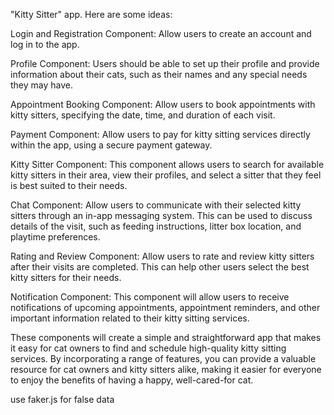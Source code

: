 "Kitty Sitter" app. Here are some ideas:

Login and Registration Component: Allow users to create an account and log in to the app.

Profile Component: Users should be able to set up their profile and provide information about their cats, such as their names and any special needs they may have.

Appointment Booking Component: Allow users to book appointments with kitty sitters, specifying the date, time, and duration of each visit.

Payment Component: Allow users to pay for kitty sitting services directly within the app, using a secure payment gateway.

Kitty Sitter Component: This component allows users to search for available kitty sitters in their area, view their profiles, and select a sitter that they feel is best suited to their needs.

Chat Component: Allow users to communicate with their selected kitty sitters through an in-app messaging system. This can be used to discuss details of the visit, such as feeding instructions, litter box location, and playtime preferences.

Rating and Review Component: Allow users to rate and review kitty sitters after their visits are completed. This can help other users select the best kitty sitters for their needs.

Notification Component: This component will allow users to receive notifications of upcoming appointments, appointment reminders, and other important information related to their kitty sitting services.

These components will create a simple and straightforward app that makes it easy for cat owners to find and schedule high-quality kitty sitting services. By incorporating a range of features, you can provide a valuable resource for cat owners and kitty sitters alike, making it easier for everyone to enjoy the benefits of having a happy, well-cared-for cat.

use faker.js for false data
